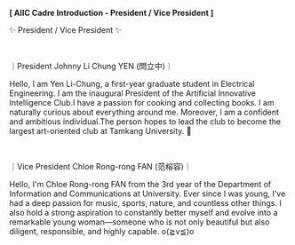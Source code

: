 **[ AIIC Cadre Introduction - President / Vice President ]**

✨ President / Vice President ✨

&nbsp;

｜President Johnny Li Chung YEN (閆立中)｜

Hello, I am Yen Li-Chung, a first-year graduate student in Electrical Engineering. I am the inaugural President of the Artificial Innovative Intelligence Club.I have a passion for cooking and collecting books. I am naturally curious about everything around me. Moreover, I am a confident and ambitious individual.The person hopes to lead the club to become the largest art-oriented club at Tamkang University. 😤

&nbsp;

｜Vice President Chloe Rong-rong FAN (范榕容)｜

Hello, I'm Chloe Rong-rong FAN from the 3rd year of the Department of Information and Communications at University. Ever since I was young, I've had a deep passion for music, sports, nature, and countless other things. I also hold a strong aspiration to constantly better myself and evolve into a remarkable young woman—someone who is not only beautiful but also diligent, responsible, and highly capable. o(≧v≦)o

